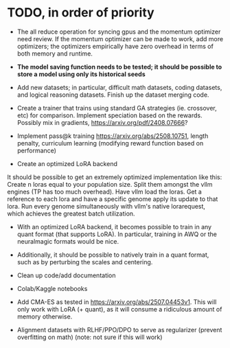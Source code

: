 # TODO, in order of priority
- The all reduce operation for syncing gpus and the momentum optimizer need review. If the momentum optimizer can be made to work, add more optimizers; the optimizers empirically have zero overhead in terms of both memory and runtime.
- **The model saving function needs to be tested; it should be possible to store a model using only its historical seeds**
- Add new datasets; in particular, difficult math datasets, coding datasets, and logical reasoning datasets. Finish up the dataset merging code.
- Create a trainer that trains using standard GA strategies (ie. crossover, etc) for comparison. Implement speciation based on the rewards. Possibly mix in gradients, https://arxiv.org/pdf/2408.07666?
- Implement pass@k training https://arxiv.org/abs/2508.10751, length penalty, curriculum learning (modifying reward function based on performance)

- Create an optimized LoRA backend

It should be possible to get an extremely optimized implementation like this: Create n loras equal to your population size. Split them amongst the vllm engines (TP has too much overhead). Have vllm load the loras. Get a reference to each lora and have a specific genome apply its update to that lora. Run every genome simultaneously with vllm's native lorarequest, which achieves the greatest batch utilization.

- With an optimized LoRA backend, it becomes possible to train in any quant format (that supports LoRA). In particular, training in AWQ or the neuralmagic formats would be nice.
- Additionally, it should be possible to natively train in a quant format, such as by perturbing the scales and centering.
- Clean up code/add documentation
- Colab/Kaggle notebooks

- Add CMA-ES as tested in https://arxiv.org/abs/2507.04453v1. This will only work with LoRA (+ quant), as it will consume a ridiculous amount of memory otherwise.
- Alignment datasets with RLHF/PPO/DPO to serve as regularizer (prevent overfitting on math) (note: not sure if this will work)